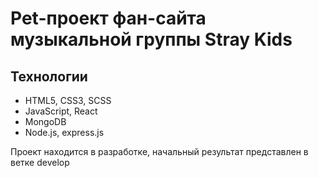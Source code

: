 # Pet-проект фан-сайта музыкальной группы Stray Kids

## Технологии
* HTML5, CSS3, SCSS
* JavaScript, React
* MongoDB
* Node.js, express.js

Проект находится в разработке, начальный результат представлен в ветке develop